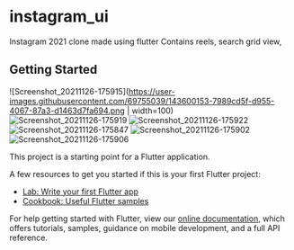 # instagram_ui

Instagram 2021 clone made using flutter
Contains reels, search grid view,

## Getting Started
![Screenshot_20211126-175915](https://user-images.githubusercontent.com/69755039/143600153-7989cd5f-d955-4067-87a3-d1463d7fa694.png  | width=100)
![Screenshot_20211126-175919](https://user-images.githubusercontent.com/69755039/143600161-aa7453c4-8597-4db8-8792-455a90deab76.png)
![Screenshot_20211126-175922](https://user-images.githubusercontent.com/69755039/143600164-3c8ce521-cb26-4d4b-aa46-0e89d89cea6a.png)
![Screenshot_20211126-175847](https://user-images.githubusercontent.com/69755039/143600168-364ad4fe-41f9-4310-91f7-559461b09b28.png)
![Screenshot_20211126-175902](https://user-images.githubusercontent.com/69755039/143600171-23456308-d936-401f-a122-3f7a153b71a6.png)
![Screenshot_20211126-175906](https://user-images.githubusercontent.com/69755039/143600174-7f10987e-3665-49bc-b346-6f3e9a30df08.png)

This project is a starting point for a Flutter application.

A few resources to get you started if this is your first Flutter project:

- [Lab: Write your first Flutter app](https://flutter.dev/docs/get-started/codelab)
- [Cookbook: Useful Flutter samples](https://flutter.dev/docs/cookbook)

For help getting started with Flutter, view our
[online documentation](https://flutter.dev/docs), which offers tutorials,
samples, guidance on mobile development, and a full API reference.
